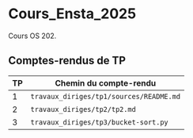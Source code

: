 # Cours_Ensta_2025

Cours OS 202.

## Comptes-rendus de TP

| TP  | Chemin du compte-rendu                  |
| --- | --------------------------------------- |
| 1   | `travaux_diriges/tp1/sources/README.md` |
| 2   | `travaux_diriges/tp2/tp2.md`            |
| 3   | `travaux_diriges/tp3/bucket-sort.py`    |

